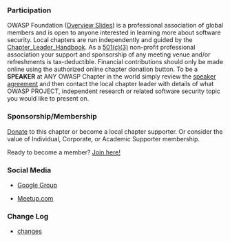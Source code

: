 ### Participation

OWASP Foundation ([Overview Slides](https://docs.google.com/a/owasp.org/presentation/d/10wi1EWFCPZwCpkB6qZaBNN8mR2XfQs8sLxcj9SCsP6c/edit?usp=sharing)) is a professional association of global members and is open to anyone interested in learning more about software security. Local chapters are run independently and guided by the [Chapter_Leader_Handbook](https://www.owasp.org/index.php/Category:Chapter_Handbook). As a [501(c)(3)](https://www.owasp.org/index.php/About_The_Open_Web_Application_Security_Project) non-profit professional association your support and sponsorship of any meeting venue and/or refreshments is tax-deductible. Financial contributions should only be made online using the authorized online chapter donation button. To be a **SPEAKER** at ANY OWASP Chapter in the world simply review the [speaker agreement](https://www.owasp.org/index.php/Speaker_Agreement) and then contact the local chapter leader with details of what OWASP PROJECT, independent research or related software security topic you would like to present on.

### Sponsorship/Membership

[Donate](https://www.owasp.org/index.php/Local_Chapter_Supporter) to this chapter or become a local chapter supporter. Or consider the value of Individual, Corporate, or Academic Supporter membership. 

Ready to become a member? [Join here!](https://www.owasp.org/index.php/Membership)

### Social Media

* [Google Group](https://groups.google.com/a/owasp.org/forum/#!forum/toronto-chapter)

* [Meetup.com](https://www.meetup.com/OWASP-Toronto/)

### Change Log

* [changes](https://github.com/OWASP/www-chapter-toronto/commits/master)